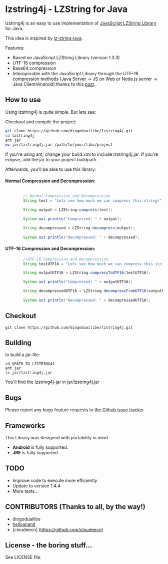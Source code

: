 # lzstring4j - LZString for Java

lzstring4j is an easy to use implementation of [JavaScript LZString Library](https://github.com/pieroxy/lz-string) for Java.

This idea is inspired by [lz-string-java](https://github.com/ownaginatious/lz-string-java).

Features:

 * Based on JavaScript LZString Library (version 1.3.3) 
 * UTF-16 compression
 * Base64 compression
 * Interoperable with the JavaScript Library through the UTF-16 compression methods (Java Server -> JS on Web or Node.js server -> Java Client/Android) 
 	thanks to this [post](http://www.productiverage.com/javascript-compression-putting-my-json-search-indexes-on-a-diet).

## How to use

Using lzstring4j is quite simple. But lets see:

Checkout and compile the project:

``` bash
git clone https://github.com/diogoduailibe/lzstring4j.git
cd lzstring4j
ant jar
mv jar/lzstring4j.jar /path/to/your/libs/project
```

If you're using ant, change your build.xml to include lzstring4j.jar. If you're eclipse, add the jar to your project buildpath.

Afterwards, you'll be able to use this library: 

#### Normal Compression and Decompression:

``` java
	
	    // Normal Compression and Decompression
		String test = "Lets see how much we can compress this string!";

		String output = LZString.compress(test);

		System.out.println("Compressed: " + output);

		String decompressed = LZString.decompress(output);
		
		System.out.println("Decompressed: " + decompressed);
```

#### UTF-16 Compression and Decompression:

``` java		
		//UTF-16 Compression and Decompression 
		String testUTF16 = "Lets see how much we can compress this string!";

		String outputUTF16 = LZString.compressToUTF16(testUTF16);

		System.out.println("Compressed: " + outputUTF16);

		String decompressedUTF16 = LZString.decompressFromUTF16(outputUTF16);
		
		System.out.println("Decompressed: " + decompressedUTF16);
```

 
## Checkout

	git clone https://github.com/diogoduailibe/lzstring4j.git

## Building
	
to build a jar-file:

	cd $PATH_TO_LZSTRING4J
	ant jar
	ls jar/lzstring4j.jar

You'll find the lzstring4j-jar in jar/lzstring4j.jar 

## Bugs

Please report any bugs feature requests to [the Github issue tracker](https://github.com/diogoduailibe/lzstring4j/issues)

## Frameworks

This Library was designed with portability in mind.

* __Android__ is fully supported.
* __JRE__ is fully supported.


## TODO

* Improve code to execute more efficiently
* Update to version 1.4.4
* More tests...


## CONTRIBUTORS (Thanks to all, by the way!)

* diogoduailibe
* [helloanand](https://github.com/helloanand)
* [cloudeecn] (https://github.com/cloudeecn)


## License - the boring stuff...

See LICENSE file.
